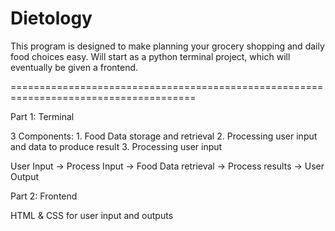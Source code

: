 # Dietology

This program is designed to make planning your grocery shopping and daily food choices easy.
Will start as a python terminal project, which will eventually be given a frontend.

======================================================================================

Part 1: Terminal

3 Components:
    1. Food Data storage and retrieval
    2. Processing user input and data to produce result
    3. Processing user input

User Input -> Process Input -> Food Data retrieval -> Process results -> User Output

Part 2: Frontend

HTML & CSS for user input and outputs
